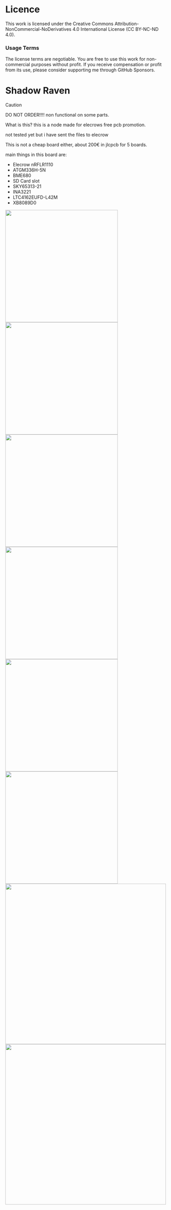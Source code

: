# Licence 

This work is licensed under the Creative Commons Attribution-NonCommercial-NoDerivatives 4.0 International License (CC BY-NC-ND 4.0).

### Usage Terms

The license terms are negotiable. You are free to use this work for non-commercial purposes without profit. If you receive compensation or profit from its use, please consider supporting me through GitHub Sponsors.



# Shadow Raven


> [!CAUTION]
> DO NOT ORDER!!!! non functional on some parts.


What is this?
this is a node made for elecrows free pcb promotion.

not tested yet but i have sent the files to elecrow

This is not a cheap board either, about 200€ in jlcpcb for 5 boards.


main things in this board are:
- Elecrow nRFLR1110
- ATGM336H-5N
- BME680
- SD Card slot
- SKY65313-21
- INA3221
- LTC4162EUFD-L42M
- XB8089D0


<img src="./pics/20250518_153228.jpg" width="350"><img src="./pics/20250518_153234.jpg" width="350">
<img src="./pics/top.png" width="350"><img src="./pics/bottom.png" width="350">
<img src="./pics/top_layout.png" width="350"><img src="./pics/bottom_layout.png" width="350">
<img src="./pics/1.logic.png" width="500"><img src="./pics/2.power.png" width="500">
